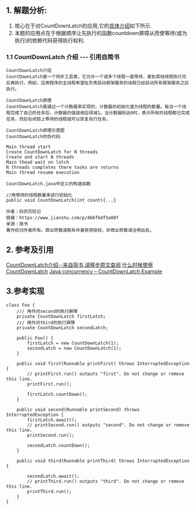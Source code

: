 ## 1. 解题分析:
1. 核心在于对CountDownLatch的应用,它的[具体介绍](#11-CountDownLatch-介绍)如下所示.
2. 本题的应用点在于根据顺序让先执行的函数countdown屏障从而使等待(或为执行)的依赖代码获得执行权利.

### 1.1 CountDownLatch 介绍 --- 引用自简书

```
CountDownLatch介绍
CountDownLatch是一个同步工具类，它允许一个或多个线程一直等待，直到其他线程执行完后再执行。例如，应用程序的主线程希望在负责启动框架服务的线程已经启动所有框架服务之后执行。

CountDownLatch原理
CountDownLatch是通过一个计数器来实现的，计数器的初始化值为线程的数量。每当一个线程完成了自己的任务后，计数器的值就相应得减1。当计数器到达0时，表示所有的线程都已完成任务，然后在闭锁上等待的线程就可以恢复执行任务。

CountDownLatch原理示意图
CountDownLatch的伪代码

Main thread start
Create CountDownLatch for N threads
Create and start N threads
Main thead wait on latch
N threads completes there tasks are returns
Main thread resume execution

CountDownLatch.java中定义的构造函数

//用等待的线程数量来进行初始化
public void CountDownLatch(int count){...}

作者：码农历险记
链接：https://www.jianshu.com/p/4b6fbdf5a08f
来源：简书
著作权归作者所有。商业转载请联系作者获得授权，非商业转载请注明出处。
```

## 2. 参考及引用
[CountDownLatch介绍--来自简书,请移步原文查阅](https://www.jianshu.com/p/4b6fbdf5a08f)
[什么时候使用CountDownLatch](http://www.importnew.com/15731.html)
[Java concurrency – CountDownLatch Example](https://howtodoinjava.com/java/multi-threading/when-to-use-countdownlatch-java-concurrency-example-tutorial/)

## 3.参考实现
```
class Foo {
    /// 用作对second的执行屏障
    private CountDownLatch firstLatch;
    /// 用作对third的执行屏障
    private CountDownLatch secondLatch;

    public Foo() {
        firstLatch = new CountDownLatch(1);
        secondLatch = new CountDownLatch(1);
    }

    public void first(Runnable printFirst) throws InterruptedException {
        // printFirst.run() outputs "first". Do not change or remove this line.
        printFirst.run();

        firstLatch.countDown();
    }

    public void second(Runnable printSecond) throws InterruptedException {
        firstLatch.await();
        // printSecond.run() outputs "second". Do not change or remove this line.
        printSecond.run();

        secondLatch.countDown();
    }

    public void third(Runnable printThird) throws InterruptedException {

        secondLatch.await();
        // printThird.run() outputs "third". Do not change or remove this line.
        printThird.run();
    }
}

```